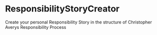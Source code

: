 # ResponsibilityStoryCreator
Create your personal Responsibility Story in the structure of Christopher Averys Responsibility Process
